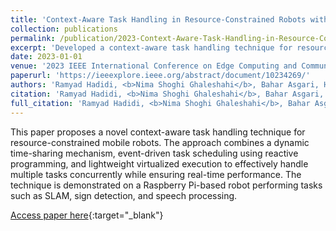 ```yaml
---
title: 'Context-Aware Task Handling in Resource-Constrained Robots with Virtualization'
collection: publications
permalink: /publication/2023-Context-Aware-Task-Handling-in-Resource-Constrained-Robots-with-Virtualization
excerpt: 'Developed a context-aware task handling technique for resource-constrained mobile robots, enabling concurrent execution of critical tasks with improved real-time performance.'
date: 2023-01-01
venue: '2023 IEEE International Conference on Edge Computing and Communications (EDGE)'
paperurl: 'https://ieeexplore.ieee.org/abstract/document/10234269/'
authors: 'Ramyad Hadidi, <b>Nima Shoghi Ghaleshahi</b>, Bahar Asgari, Hyesoon Kim'
citation: 'Ramyad Hadidi, <b>Nima Shoghi Ghaleshahi</b>, Bahar Asgari, Hyesoon Kim, 2023 IEEE International Conference on Edge Computing and Communications …, 2023'
full_citation: 'Ramyad Hadidi, <b>Nima Shoghi Ghaleshahi</b>, Bahar Asgari, Hyesoon Kim, 2023 IEEE International Conference on Edge Computing and Communications …, 2023'
---
```


This paper proposes a novel context-aware task handling technique for resource-constrained mobile robots. The approach combines a dynamic time-sharing mechanism, event-driven task scheduling using reactive programming, and lightweight virtualized execution to effectively handle multiple tasks concurrently while ensuring real-time performance. The technique is demonstrated on a Raspberry Pi-based robot performing tasks such as SLAM, sign detection, and speech processing.

[Access paper here](https://ieeexplore.ieee.org/abstract/document/10234269/){:target="_blank"}
